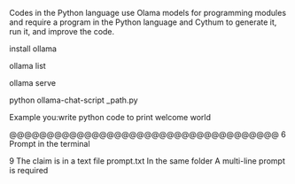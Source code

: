 Codes in the Python language use Olama models for programming modules and require a program in the Python language and Cythum to generate it, run it, and improve the code.

install ollama 

ollama list


ollama serve

python ollama-chat-script _path.py

Example
you:write python code to print welcome world



@@@@@@@@@@@@@@@@@@@@@@@@@@@@@@@@@@@@
6 Prompt in the terminal

9
The claim is in a text file
prompt.txt
In the same folder
A multi-line prompt is required
